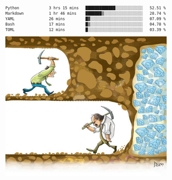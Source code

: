 <!--START_SECTION:waka-->

```txt
Python             3 hrs 15 mins   █████████████░░░░░░░░░░░░   52.51 %
Markdown           1 hr 46 mins    ███████▒░░░░░░░░░░░░░░░░░   28.74 %
YAML               26 mins         █▓░░░░░░░░░░░░░░░░░░░░░░░   07.09 %
Bash               17 mins         █▒░░░░░░░░░░░░░░░░░░░░░░░   04.78 %
TOML               12 mins         █░░░░░░░░░░░░░░░░░░░░░░░░   03.39 %
```

<!--END_SECTION:waka-->
![](diamant.jpg)
